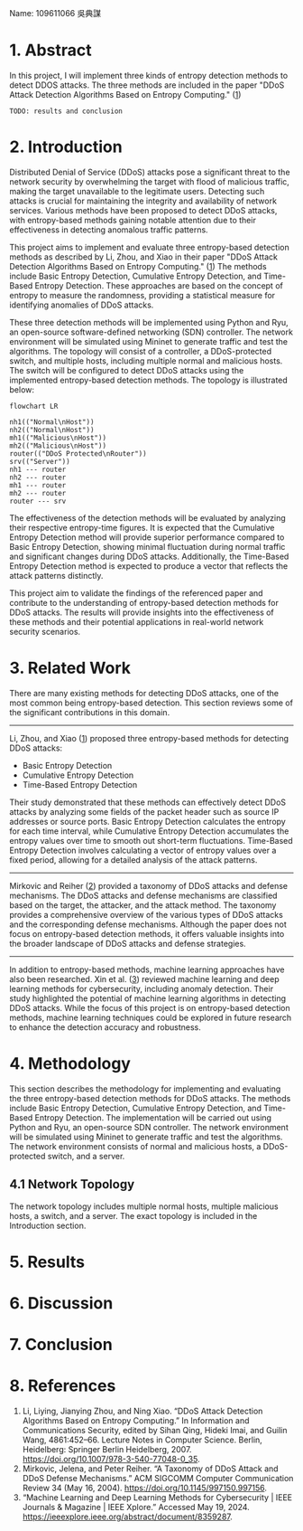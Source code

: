 Name: 109611066 吳典謀

# 1. Abstract

In this project, I will implement three kinds of entropy detection methods to detect DDOS attacks. The three methods are included in the paper "DDoS Attack Detection Algorithms Based on Entropy Computing." (<u>1</u>)

`TODO: results and conclusion`

# 2. Introduction

Distributed Denial of Service (DDoS) attacks pose a significant threat to the network security by overwhelming the target with  flood of malicious traffic, making the target unavailable to the legitimate users. Detecting such attacks is crucial for maintaining the integrity and availability of network services. Various methods have been proposed to detect DDoS attacks, with entropy-based methods gaining notable attention due to their effectiveness in detecting anomalous traffic patterns.

This project aims to implement and evaluate three entropy-based detection methods as described by Li, Zhou, and Xiao in their paper "DDoS Attack Detection Algorithms Based on Entropy Computing." (<u>1</u>) The methods include Basic Entropy Detection, Cumulative Entropy Detection, and Time-Based Entropy Detection. These approaches are based on the concept of entropy to measure the randomness, providing a statistical measure for identifying anomalies of DDoS attacks.

These three detection methods will be implemented using Python and Ryu, an open-source software-defined networking (SDN) controller. The network environment will be simulated using Mininet to generate traffic and test the algorithms. The topology will consist of a controller, a DDoS-protected switch, and multiple hosts, including multiple normal and malicious hosts. The switch will be configured to detect DDoS attacks using the implemented entropy-based detection methods. The topology is illustrated below:

```mermaid
flowchart LR

nh1(("Normal\nHost"))
nh2(("Normal\nHost"))
mh1(("Malicious\nHost"))
mh2(("Malicious\nHost"))
router(("DDoS Protected\nRouter"))
srv(("Server"))
nh1 --- router
nh2 --- router
mh1 --- router
mh2 --- router
router --- srv
```

The effectiveness of the detection methods will be evaluated by analyzing their respective entropy-time figures. It is expected that the Cumulative Entropy Detection method will provide superior performance compared to Basic Entropy Detection, showing minimal fluctuation during normal traffic and significant changes during DDoS attacks. Additionally, the Time-Based Entropy Detection method is expected to produce a vector that reflects the attack patterns distinctly.

This project aim to validate the findings of the referenced paper and contribute to the understanding of entropy-based detection methods for DDoS attacks. The results will provide insights into the effectiveness of these methods and their potential applications in real-world network security scenarios.

# 3. Related Work

There are many existing methods for detecting DDoS attacks, one of the most common being entropy-based detection. This section reviews some of the significant contributions in this domain.

---

Li, Zhou, and Xiao (<u>1</u>) proposed three entropy-based methods for detecting DDoS attacks:

- Basic Entropy Detection
- Cumulative Entropy Detection
- Time-Based Entropy Detection

Their study demonstrated that these methods can effectively detect DDoS attacks by analyzing some fields of the packet header such as source IP addresses or source ports. Basic Entropy Detection calculates the entropy for each time interval, while Cumulative Entropy Detection accumulates the entropy values over time to smooth out short-term fluctuations. Time-Based Entropy Detection involves calculating a vector of entropy values over a fixed period, allowing for a detailed analysis of the attack patterns.

---

Mirkovic and Reiher (<u>2</u>) provided a taxonomy of DDoS attacks and defense mechanisms. The DDoS attacks and defense mechanisms are classified based on the target, the attacker, and the attack method. The taxonomy provides a comprehensive overview of the various types of DDoS attacks and the corresponding defense mechanisms. Although the paper does not focus on entropy-based detection methods, it offers valuable insights into the broader landscape of DDoS attacks and defense strategies.

---

In addition to entropy-based methods, machine learning approaches have also been researched. Xin et al. (<u>3</u>) reviewed machine learning and deep learning methods for cybersecurity, including anomaly detection. Their study highlighted the potential of machine learning algorithms in detecting DDoS attacks. While the focus of this project is on entropy-based detection methods, machine learning techniques could be explored in future research to enhance the detection accuracy and robustness.

# 4. Methodology

This section describes the methodology for implementing and evaluating the three entropy-based detection methods for DDoS attacks. The methods include Basic Entropy Detection, Cumulative Entropy Detection, and Time-Based Entropy Detection. The implementation will be carried out using Python and Ryu, an open-source SDN controller. The network environment will be simulated using Mininet to generate traffic and test the algorithms. The network environment consists of normal and malicious hosts, a DDoS-protected switch, and a server.

## 4.1 Network Topology

The network topology includes multiple normal hosts, multiple malicious hosts, a switch, and a server. The exact topology is included in the Introduction section.

# 5. Results

# 6. Discussion

# 7. Conclusion

# 8. References

1. Li, Liying, Jianying Zhou, and Ning Xiao. “DDoS Attack Detection Algorithms Based on Entropy Computing.” In Information and Communications Security, edited by Sihan Qing, Hideki Imai, and Guilin Wang, 4861:452–66. Lecture Notes in Computer Science. Berlin, Heidelberg: Springer Berlin Heidelberg, 2007. https://doi.org/10.1007/978-3-540-77048-0_35.
2. Mirkovic, Jelena, and Peter Reiher. “A Taxonomy of DDoS Attack and DDoS Defense Mechanisms.” ACM SIGCOMM Computer Communication Review 34 (May 16, 2004). https://doi.org/10.1145/997150.997156.
3. “Machine Learning and Deep Learning Methods for Cybersecurity | IEEE Journals & Magazine | IEEE Xplore.” Accessed May 19, 2024. https://ieeexplore.ieee.org/abstract/document/8359287.